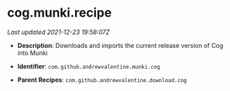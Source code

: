 # cog.munki.recipe

_Last updated 2021-12-23 19:58:07Z_

- **Description**: Downloads and imports the current release version of Cog into Munki

- **Identifier**: `com.github.andrewvalentine.munki.cog`

- **Parent Recipes**: `com.github.andrewvalentine.download.cog`